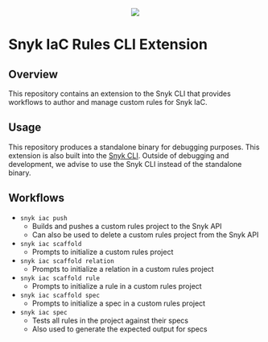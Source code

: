 <p align="center">
  <img src="https://snyk.io/style/asset/logo/snyk-print.svg" />
</p>

# Snyk IaC Rules CLI Extension

## Overview

This repository contains an extension to the Snyk CLI that provides workflows to
author and manage custom rules for Snyk IaC.

## Usage

This repository produces a standalone binary for debugging purposes. This
extension is also built into the [Snyk CLI](https://github.com/snyk/cli).
Outside of debugging and development, we advise to use the Snyk CLI instead of
the standalone binary.

## Workflows

- `snyk iac push`
  - Builds and pushes a custom rules project to the Snyk API
  - Can also be used to delete a custom rules project from the Snyk API
- `snyk iac scaffold`
  - Prompts to initialize a custom rules project
- `snyk iac scaffold relation`
  - Prompts to initialize a relation in a custom rules project
- `snyk iac scaffold rule`
  - Prompts to initialize a rule in a custom rules project
- `snyk iac scaffold spec`
  - Prompts to initialize a spec in a custom rules project
- `snyk iac spec`
  - Tests all rules in the project against their specs
  - Also used to generate the expected output for specs
